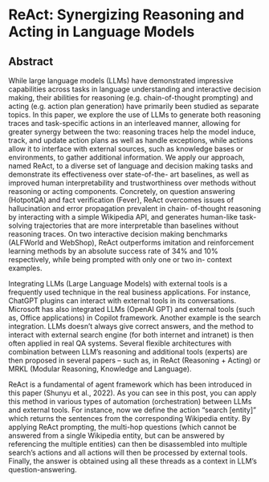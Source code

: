 # ReAct: Synergizing Reasoning and Acting in Language Models

## Abstract

  While large language models (LLMs) have demonstrated impressive capabilities across tasks in language understanding and interactive decision 
  making, their abilities for reasoning (e.g. chain-of-thought prompting) and acting (e.g. action plan generation) have primarily been studied as 
  separate topics. In this paper, we explore the use of LLMs to generate both reasoning traces and task-specific actions in an interleaved manner, 
  allowing for greater synergy between the two: reasoning traces help the model induce, track, and update action plans as well as handle 
  exceptions, while actions allow it to interface with external sources, such as knowledge bases or environments, to gather additional information. 
  We apply our approach, named ReAct, to a diverse set of language and decision making tasks and demonstrate its effectiveness over state-of-the-
  art baselines, as well as improved human interpretability and trustworthiness over methods without reasoning or acting components. Concretely, 
  on question answering (HotpotQA) and fact verification (Fever), ReAct overcomes issues of hallucination and error propagation prevalent in chain-
  of-thought reasoning by interacting with a simple Wikipedia API, and generates human-like task-solving trajectories that are more interpretable
  than baselines without reasoning traces. On two interactive decision making benchmarks (ALFWorld and WebShop), ReAct outperforms imitation 
  and reinforcement learning methods by an absolute success rate of 34% and 10% respectively, while being prompted with only one or two in-
  context examples.


Integrating LLMs (Large Language Models) with external tools is a frequently used technique in the real business applications.
For instance, ChatGPT plugins can interact with external tools in its conversations. Microsoft has also integrated LLMs (OpenAI GPT) and external tools (such as, Office applications) in Copilot framework.
Another example is the search integration. LLMs doesn’t always give correct answers, and the method to interact with external search engine (for both internet and intranet) is then often applied in real QA systems.
Several flexible architectures with combination between LLM’s reasoning and additional tools (experts) are then proposed in several papers – such as, in ReAct (Reasoning + Acting) or MRKL (Modular Reasoning, Knowledge and Language).

ReAct is a fundamental of agent framework which has been introduced in this paper (Shunyu et al., 2022).
As you can see in this post, you can apply this method in various types of automation (orchestration) between LLMs and external tools.
For instance, now we define the action “search [entity]” which returns the sentences from the corresponding Wikipedia entity. By applying ReAct prompting, the multi-hop questions (which cannot be answered from a single Wikipedia entity, 
but can be answered by referencing the multiple entities) can then be disassembled into multiple search’s actions and all actions will then be processed by external tools.
Finally, the answer is obtained using all these threads as a context in LLM’s question-answering. 

